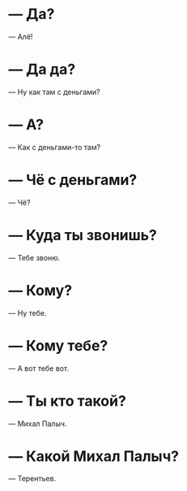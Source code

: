 — Да?
========================

— Алё!

— Да да?
========================

— Ну как там с деньгами?

— А?
========================
— Как с деньгами-то там?

— Чё с деньгами?
========================
— Чё?

— Куда ты звонишь?
========================
— Тебе звоню.

— Кому?
========================
— Ну тебе.

— Кому тебе?
========================
— А вот тебе вот.

— Ты кто такой?
========================
— Михал Палыч.

— Какой Михал Палыч?
========================
— Терентьев.
